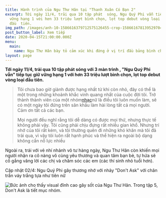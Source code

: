 ```yaml
---
title: Hành trình của Ngu Thư Hân tại "Thanh Xuân Có Bạn 2"
excerpt: Tới ngày 11/4, trải qua 10 tập phát  sóng, Ngu Quý Phi vẫn tiếp tục giữ
  vững hạng 1 với hơn 33 triệu lượt bình chọn, lọt top debut vòng loại
  đầu  tiên.
img_path: /images/anh-10-1586616379712575126455-crop-1586616781395297042612.jpg
post_button_label: Xem tiếp
date: 2020-04-15T21:00:00.000Z
menu:
  main:
    name: Ngu Thư Hân bày tỏ cảm xúc khi đứng ở vị trí đầu bảng bình chọn
layout: page
---
```



**Tới ngày 11/4, trải qua 10 tập phát  sóng với 3 màn trình , "Ngu Quý Phi vẫn" tiếp tục giữ vững hạng 1 với hơn 33 triệu lượt bình chọn, lọt top debut vòng loại đầu  tiên.** 

> Tôi chưa bao giờ giành được hạng nhất từ khi còn nhỏ, đây có thể là một trong những khoảnh khắc vinh quang nhất của cuộc đời tôi. Trở thành thành viên của một nhóm[nhạc](https://2sao.vn/nhac-c-aap/)nữ là điều tôi luôn muốn làm, sẽ có một ngày tôi đứng trên sân khấu làm hài lòng tất cả mọi người. Cảm ơn tất cả các bạn.
>
> Mọi người đều nghĩ rằng tôi dễ dàng có được mọi thứ, nhưng thực tế không phải vậy. Tôi cũng phải chịu đựng rất nhiều gian khổ. Nhưng trí nhớ của tôi rất kém, và tôi thường quên đi những khó khăn mà tôi đã trải qua, vì vậy tôi luôn rất hạnh phúc và thể hiện ra ngoài bộ dạng không cần nỗ lực nhiều

Ngoài ra, trái với vẻ nhí nhảnh vô tư hàng ngày, Ngu Thư Hân còn khiến mọi người nhận ra cô nàng vô cùng yêu thương và quan tâm bạn bè, tự hứa sẽ cố gắng vâng lời các chị và chăm sóc các em (các thí sinh nhỏ tuổi hơn).

Cập nhật 02/4:  Ngu Quý Phi gây thương nhớ với nhảy "Don't Ask" với chân trần váy trắng tựa như tiên nữ 

![](/images/58.jpg "Bức ảnh cho thấy visual đỉnh cao gây sốt của Ngu Thư Hân. Trong tập 5, Don't Ask là tiết mục nhóm.")